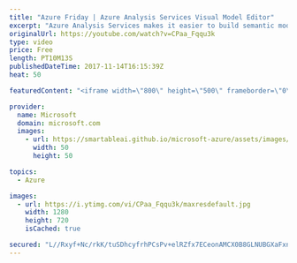 ```yaml
---
title: "Azure Friday | Azure Analysis Services Visual Model Editor"
excerpt: "Azure Analysis Services makes it easier to build semantic models with the introduction of its new web modeling experience. In this episode, Josh Caplan will show you just how easy it is to use this experience to create a rich semantic model on top of data stored in Azure SQL Data Warehouse. Learn how"
originalUrl: https://youtube.com/watch?v=CPaa_Fqqu3k
type: video
price: Free
length: PT10M13S
publishedDateTime: 2017-11-14T16:15:39Z
heat: 50

featuredContent: "<iframe width=\"800\" height=\"500\" frameborder=\"0\" src=\"https://www.youtube.com/embed/CPaa_Fqqu3k\" allow=\"accelerometer; autoplay; encrypted-media; gyroscope; picture-in-picture\" allowfullscreen></iframe>"

provider:
  name: Microsoft
  domain: microsoft.com
  images:
    - url: https://smartableai.github.io/microsoft-azure/assets/images/organizations/microsoft.com-50x50.jpg
      width: 50
      height: 50

topics:
  - Azure

images:
  - url: https://i.ytimg.com/vi/CPaa_Fqqu3k/maxresdefault.jpg
    width: 1280
    height: 720
    isCached: true

secured: "L//Rxyf+Nc/rkK/tuSDhcyfrhPCsPv+elRZfx7ECeonAMCX0B8GLNUBGXaFxnKkJwoPICquVy6j85unkkcluq81/IPbDbWO8zYUIuxJnwECzJoiY58zVEpZc7WGuNY31UF2Vj/dz8tMHtEchq9L5U6PPI8izsiiQM7nldG1/GSL7X4tXv+Nktl18GBd3xYLPPbgXRV2OHHiZ6tenaf8BA3sEnhg+Lt0rYJGaGmu2RCvh/16DjvH1uhcQ/9MWJSYjyiq8/QEm5fBap1uiODjvKoYd0Jf3v/3dzFlLjhPrxW5Ls+otDGcNzelMj8O5gUrxOVNxJKVVPO+w3kgm0taUL4wJXZIwBQT8wOpQSqEETEH8qv+v6xYuepUhMOvK4IFmbocgvfRX1XAkHU4rUAR1ExdbMDkw7cZA/zPpBKpRnAE=;818/PepavKusFhUbi+ZlXw=="
---
```


